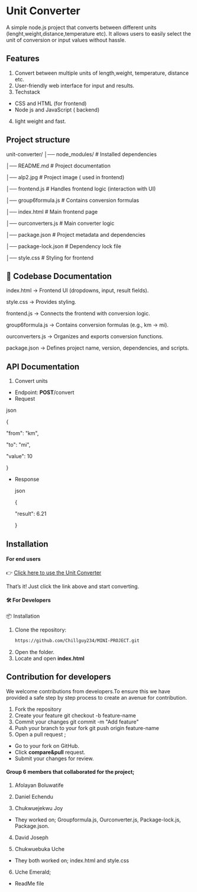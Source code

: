 # Unit Converter
A simple node.js project that converts between different units (lenght,weight,distance,temperature etc). It allows users to easily select the unit of conversion  or input values without hassle. 
## Features
1. Convert between multiple units of length,weight, temperature, distance etc.
2. User-friendly web interface for input and results.
 3. Techstack
- CSS and HTML (for frontend)
- Node js and JavaScript ( backend)
    
4. light weight and fast.

## Project structure
unit-converter/
│── node_modules/        # Installed dependencies

│── README.md            # Project documentation

│── alp2.jpg             # Project image ( used in frontend)

│── frontend.js          # Handles frontend logic (interaction with UI)

│── group6formula.js     # Contains conversion formulas

│── index.html           # Main frontend page

│── ourconverters.js     # Main converter logic

│── package.json         # Project metadata and dependencies

│── package-lock.json    # Dependency lock file

│── style.css            # Styling for frontend
 

 ## 📑 Codebase Documentation

index.html → Frontend UI (dropdowns, input, result fields).

style.css → Provides styling.

frontend.js → Connects the frontend with conversion logic.

group6formula.js → Contains conversion formulas (e.g., km → mi).

ourconverters.js → Organizes and exports conversion functions.

package.json → Defines project name, version, dependencies, and scripts.

 ## API Documentation
 1. Convert units
 - Endpoint: **POST**/convert
 -  Request

 json

{

"from": "km",

   "to": "mi",

"value": 10

}

- Response

  json

  {

   "result": 6.21

  }
  
## Installation 
#### For end users 
👉 [Click here to use the Unit Converter](https://group6-1.onrender.com)

That’s it! Just click the link above and start converting.


#### 🛠️ For Developers
 📦 Installation
1. Clone the repository:
   ```bash
   https://github.com/Chillguy234/MINI-PROJECT.git
2. Open the folder.
3. Locate and open **index.html**

## Contribution for developers
 We welcome contributions from developers.To ensure this we have provided a safe step by step process to create an avenue for contribution. 
 1. Fork the repository
 2. Create your feature 
git checkout -b feature-name
3. Commit your changes 
git commit -m "Add feature"
4. Push your  branch to your fork
git push origin feature-name
 5. Open a pull request ;
  - Go to your fork on GitHub.
- Click **compare&pull** request.
- Submit your changes for review.

 #### Group 6 members that collaborated for the project;
 
1.  Afolayan Boluwatife 

2.  Daniel Echendu 

3. Chukwuejekwu Joy

- They  worked on;
Groupformula.js,
Ourconverter.js,
Package-lock.js,
Package.json.


 4. David Joseph 

 5.  Chukwuebuka Uche 

 - They both worked on;
index.html and style.css

 
 6. Uche Emerald;

  - ReadMe file





